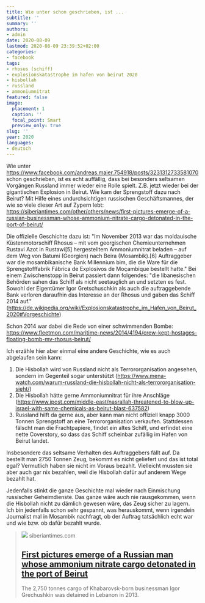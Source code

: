 ```yaml
---
title: Wie unter schon geschrieben, ist ...
subtitle: ''
summary: ''
authors:
- admin
date: 2020-08-09
lastmod: 2020-08-09 23:39:52+02:00
categories:
- facebook
tags:
- rhosus (schiff)
- explosionskatastrophe im hafen von beirut 2020
- hisbollah
- russland
- ammoniumnitrat
featured: false
image:
  placement: 1
  caption: ''
  focal_point: Smart
  preview_only: true
slug: ''
year: 2020
languages:
- deutsch
---
```


Wie unter https://www.facebook.com/andreas.maier.754918/posts/3231312733581070 schon geschrieben, ist es echt auffällig, dass bei besonders seltsamen Vorgängen Russland immer wieder eine Rolle spielt.  Z.B. jetzt wieder bei der gigantischen Explosion in Beirut. Wie kam der Sprengstoff dazu nach Beirut? Mit Hilfe eines undurchsichtigen russischen Geschäftsmannes, der wie so viele dieser Art auf Zypern lebt: https://siberiantimes.com/other/others/news/first-pictures-emerge-of-a-russian-businessman-whose-ammonium-nitrate-cargo-detonated-in-the-port-of-beirut/

Die offizielle Geschichte dazu ist:
"Im November 2013 war das moldauische Küstenmotorschiff Rhosus – mit vom georgischen Chemieunternehmen Rustavi Azot in Rustawi[5] hergestelltem Ammoniumnitrat beladen – auf dem Weg von Batumi (Georgien) nach Beira (Mosambik).[6] Auftraggeber war die mosambikanische Bank Millennium bim, die die Ware für die Sprengstofffabrik Fábrica de Explosivos de Moçambique bestellt hatte."
Bei einem Zwischenstopp in Beirut passiert dann folgendes:
 "die libanesischen Behörden sahen das Schiff als nicht seetauglich an und setzten es fest. Sowohl der Eigentümer Igor Gretschuschkin als auch die auftraggebende Bank verloren daraufhin das Interesse an der Rhosus und gaben das Schiff 2014 auf." (https://de.wikipedia.org/wiki/Explosionskatastrophe_im_Hafen_von_Beirut_2020#Vorgeschichte)

Schon 2014 war dabei die Rede von einer schwimmenden Bombe: https://www.fleetmon.com/maritime-news/2014/4194/crew-kept-hostages-floating-bomb-mv-rhosus-beirut/

Ich erzähle hier aber einmal eine andere Geschichte, wie es auch abgelaufen sein kann:
1. Die Hisbollah wird von Russland nicht als Terrororganisation angesehen, sondern im Gegenteil sogar unterstützt (https://www.mena-watch.com/warum-russland-die-hisbollah-nicht-als-terrororganisation-sieht/)
2. Die Hisbollah hätte gerne Ammoniumnitrat für ihre Anschläge (https://www.jpost.com/middle-east/nasrallah-threatened-to-blow-up-israel-with-same-chemicals-as-beirut-blast-637582)
3. Russland hilft da gerne aus, aber kann man nicht offiziell knapp 3000 Tonnen Sprengstoff an eine Terrororganisation verkaufen. Stattdessen fälscht man die Frachtpapiere, findet ein altes Schiff, und erfindet eine nette Coverstory, so dass das Schiff scheinbar zufällig im Hafen von Beirut landet. 

Insbesondere das seltsame Verhalten des Auftraggebers fällt auf. Da bestellt man 2750 Tonnen Zeug, bekommt es nicht geliefert und das ist total egal? Vermutlich haben sie nicht im Voraus bezahlt. Vielleicht mussten sie aber auch gar nix bezahlen, weil die Hisbollah dafür auf anderem Wege bezahlt hat. 

Jedenfalls stinkt die ganze Geschichte mal wieder nach Einmischung russischer Geheimdienste. Das ganze wäre auch nie rausgekommen, wenn die Hisbollah nicht zu dämlich gewesen wäre, das Zeug sicher zu lagern. Ich bin jedenfalls schon sehr gespannt, was herauskommt, wenn irgendein Journalist mal in Mosambik nachfragt, ob der Auftrag tatsächlich echt war und wie bzw. ob dafür bezahlt wurde.
> [![](https://siberiantimes.com/upload/information_system_52/7/8/7/item_7870/information_items_7870.jpg)](https://siberiantimes.com/other/others/news/first-pictures-emerge-of-a-russian-businessman-whose-ammonium-nitrate-cargo-detonated-in-the-port-of-beirut/)
> siberiantimes.com
> ## [First pictures emerge of a Russian man whose ammonium nitrate cargo detonated in the port of Beirut](https://siberiantimes.com/other/others/news/first-pictures-emerge-of-a-russian-businessman-whose-ammonium-nitrate-cargo-detonated-in-the-port-of-beirut/)
>
>The 2,750 tonnes cargo of Khabarovsk-born businessman Igor Grechushkin was detained in Lebanon in 2013.